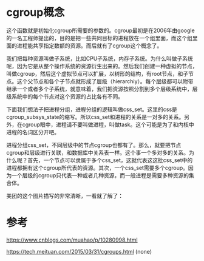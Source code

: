 
# cgroup概念

这个函数就是初始化cgroup所需要的参数的。cgroup最初是在2006年由google的一名工程师提出的，目的是把一些共同目标的进程放在一个组里面，而这个组里面的进程能共享指定数额的资源。而后就有了cgroup这个概念了。

我们把每种资源叫做子系统，比如CPU子系统，内存子系统。为什么叫做子系统呢，因为它是从整个操作系统的资源衍生出来的。然后我们创建一种虚拟的节点，叫做cgroup，然后这个虚拟节点可以扩展，以树形的结构，有root节点，和子节点。这个父节点和各个子节点就形成了层级（hierarchiy）。每个层级都可以附带继承一个或者多个子系统，就意味着，我们把资源按照分割到多个层级系统中，层级系统中的每个节点对这个资源的占比各有不同。

下面我们想法子把进程分组，进程分组的逻辑叫做css_set。这里的css是cgroup_subsys_state的缩写。所以css_set和进程的关系是一对多的关系。另外，在cgroup眼中，进程请不要叫做进程，叫做task。这个可能是为了和内核中进程的名词区分开吧。

进程分组css_set，不同层级中的节点cgroup也都有了。那么，就要把节点cgroup和层级进行关联，和数据库中关系表一样。这个事一个多对多的关系。为什么呢？首先，一个节点可以隶属于多个css_set，这就代表这这批css_set中的进程都拥有这个cgroup所代表的资源。其次，一个css_set需要多个cgroup。因为一个层级的cgroup只代表一种或者几种资源，而一般进程是需要多种资源的集合体。

美团的这个图片描写的非常清晰，一看就了解了：




# 参考

https://www.cnblogs.com/muahao/p/10280998.html

https://tech.meituan.com/2015/03/31/cgroups.html (none)